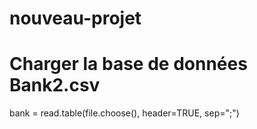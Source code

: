 # nouveau-projet
# Charger la base de données Bank2.csv 
bank = read.table(file.choose(), header=TRUE, sep=";")  

